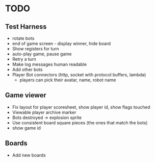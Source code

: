 # TODO

## Test Harness
- rotate bots
- end of game screen - display winner, hide board
- Show registers for turn
- auto-play game, pause game
- Retry a turn
- Make log messages human readable
- Add other bots
- Player Bot connectors (http, socket with protocol buffers, lambda)
    - players can pick their avatar, name, robot name

## Game viewer
- Fix layout for player scoresheet, show player id, show flags touched
- Viewable player archive marker
- Bots destroyed -> explosion sprite
- Use consistent board square pieces (the ones that match the bots)
- show game id

## Boards
- Add new boards